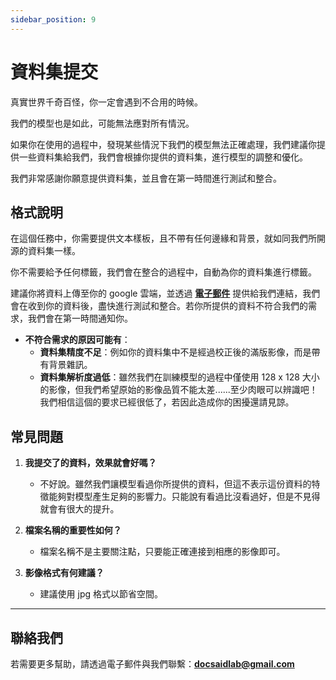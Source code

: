 ```yaml
---
sidebar_position: 9
---
```


# 資料集提交

真實世界千奇百怪，你一定會遇到不合用的時候。

我們的模型也是如此，可能無法應對所有情況。

如果你在使用的過程中，發現某些情況下我們的模型無法正確處理，我們建議你提供一些資料集給我們，我們會根據你提供的資料集，進行模型的調整和優化。

我們非常感謝你願意提供資料集，並且會在第一時間進行測試和整合。

## 格式說明

在這個任務中，你需要提供文本樣板，且不帶有任何邊緣和背景，就如同我們所開源的資料集一樣。

你不需要給予任何標籤，我們會在整合的過程中，自動為你的資料集進行標籤。

建議你將資料上傳至你的 google 雲端，並透過 [**電子郵件**](#聯絡我們) 提供給我們連結，我們會在收到你的資料後，盡快進行測試和整合。若你所提供的資料不符合我們的需求，我們會在第一時間通知你。

- **不符合需求的原因可能有**：
  - **資料集精度不足**：例如你的資料集中不是經過校正後的滿版影像，而是帶有背景雜訊。
  - **資料集解析度過低**：雖然我們在訓練模型的過程中僅使用 128 x 128 大小的影像，但我們希望原始的影像品質不能太差......至少肉眼可以辨識吧！我們相信這個的要求已經很低了，若因此造成你的困擾還請見諒。

## 常見問題

1. **我提交了的資料，效果就會好嗎？**

   - 不好說。雖然我們讓模型看過你所提供的資料，但這不表示這份資料的特徵能夠對模型產生足夠的影響力。只能說有看過比沒看過好，但是不見得就會有很大的提升。

2. **檔案名稱的重要性如何？**

   - 檔案名稱不是主要關注點，只要能正確連接到相應的影像即可。

3. **影像格式有何建議？**
   - 建議使用 jpg 格式以節省空間。

---

## 聯絡我們

若需要更多幫助，請透過電子郵件與我們聯繫：**docsaidlab@gmail.com**
